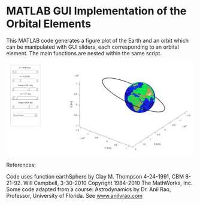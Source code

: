 # MATLAB GUI Implementation of the Orbital Elements

This MATLAB code generates a figure plot of the Earth and an orbit which can be manipulated with GUI sliders, each corresponding to an orbital element. The main functions are nested within the same script.

![alt text](https://github.com/dushyanthganesan/Orbital-Elements-GUI/blob/master/preview.png)


References:

Code uses function earthSphere by Clay M. Thompson 4-24-1991, CBM 8-21-92. Will Campbell, 3-30-2010 Copyright 1984-2010 The MathWorks, Inc. 
Some code adapted from a course: Astrodynamics by Dr. Anil Rao, Professor, University of Florida. See www.anilvrao.com